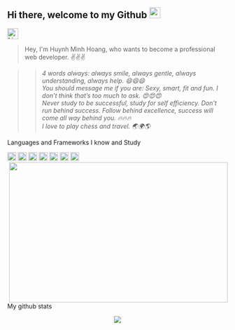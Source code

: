 ## Hi there, welcome to my Github <img src="https://user-images.githubusercontent.com/67463412/129594509-ebe7e349-b763-498c-9d0e-021d6cee5d40.gif" width="25" />
[<img alt="Linkedin" width="25" src="https://user-images.githubusercontent.com/67463412/129597852-fa95d638-50a6-4053-931f-86d2b473c968.png" />][linkedin]

[linkedin]: https://www.linkedin.com/in/humiho69

> Hey, I'm Huynh Minh Hoang, who wants to become a professional web developer. ✌️✌️✌️

>> *4 words always: always smile, always gentle, always understanding, always help. 😄😄😄\
You should message me if you are: Sexy, smart, fit and fun. I don’t think that’s too much to ask. 😍😍😍\
Never study to be successful, study for self efficiency. Don’t run behind success. Follow behind excellence, success will come all way behind you. 🔥🔥🔥\
I love to play chess and travel. 🌏🌍🌎*

Languages and Frameworks I know and Study

<code><img width="20" src="https://user-images.githubusercontent.com/67463412/129682914-b775d29f-107c-42c4-b7df-064a12edcfb6.png" /></code>
<code><img width="20" src="https://user-images.githubusercontent.com/67463412/129682987-540e581b-999d-4ea1-bf3c-50c5216e9400.png" /></code>
<code><img width="20" src="https://user-images.githubusercontent.com/67463412/129683263-3a59278c-7ed0-4aa0-904c-698634df26a4.png" /></code>
<code><img width="20" src="https://user-images.githubusercontent.com/67463412/129683635-226e9808-f7bd-441c-9479-553c0d2f0ba0.png" /></code>
<code><img width="20" src="https://user-images.githubusercontent.com/67463412/129683778-91b7d0c7-ecf5-4f38-9e1e-52678e14512f.png" /></code>
<code><img width="20" src="https://user-images.githubusercontent.com/67463412/129683735-cf63ca20-e337-47c5-afba-cc55db9a4d22.png" /></code>
<code><img width="20" src="https://user-images.githubusercontent.com/67463412/129683854-98cdb97b-1677-4319-b0b7-3977b2b22c36.png" /></code>
<img align="right" src="https://user-images.githubusercontent.com/67463412/129671456-61ef0d33-44b3-472d-916b-8dbad6b628a0.gif" width="500" height="320" /> 

My github stats
<p align="center">
  <img src="https://github-readme-stats.vercel.app/api?username=TonTon69&theme=great-gatsby&show_icons=true" />
</p>
